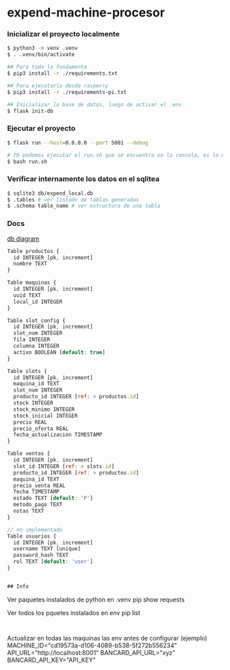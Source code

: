 # expend-machine-procesor

### Inicializar el proyecto localmente
```sh
$ python3 -m venv .venv
$ . .venv/bin/activate

## Para todo lo fundamenta
$ pip3 install -r ./requirements.txt

## Para ejecutarlo desde rasperry 
$ pip3 install -r ./requirements-pi.txt

## Inicializar la base de datos, luego de activar el .env
$ flask init-db
```


### Ejecutar el proyecto
```sh
$ flask run --host=0.0.0.0 --port 5001 --debug 

# tb podemos ejecutar el run.sh que se encuentra en la consola, es lo mismo
$ bash run.sh

```

### Verificar internamente los datos en el sqlitea
```sh
$ sqlite3 db/expend_local.db
$ .tables # ver listado de tablas generadas
$ .schema table_name # ver estructura de una tabla
```


### Docs
[db diagram](https://dbdiagram.io/d/evending-local-db-68559a7cf039ec6d362f6303)

```js
Table productos {
  id INTEGER [pk, increment]
  nombre TEXT
}

Table maquinas {
  id INTEGER [pk, increment]
  uuid TEXT
  local_id INTEGER
}

Table slot_config {
  id INTEGER [pk, increment]
  slot_num INTEGER 
  fila INTEGER
  columna INTEGER
  activo BOOLEAN [default: true]
}

Table slots {
  id INTEGER [pk, increment]
  maquina_id TEXT
  slot_num INTEGER
  producto_id INTEGER [ref: > productos.id]
  stock INTEGER
  stock_minimo INTEGER
  stock_inicial INTEGER
  precio REAL
  precio_oferta REAL
  fecha_actualizacion TIMESTAMP
}

Table ventas {
  id INTEGER [pk, increment]
  slot_id INTEGER [ref: > slots.id]
  producto_id INTEGER [ref: > productos.id]
  maquina_id TEXT
  precio_venta REAL
  fecha TIMESTAMP
  estado TEXT [default: 'P']
  metodo_pago TEXT
  notas TEXT
}

// no implementado
Table usuarios {
  id INTEGER [pk, increment]
  username TEXT [unique]
  password_hash TEXT
  rol TEXT [default: 'user']
}


## Info
```
Ver paquetes instalados de python en .venv
pip show requests

Ver todos los pquetes instalados en env
pip list
```


```
Actualizar en todas las maquinas las env antes de configurar (ejemplo)
MACHINE_ID="cd19573a-d106-4089-b538-5f272b556234"
API_URL="http://localhost:8001"
BANCARD_API_URL="xyz"
BANCARD_API_KEY="API_KEY"
```